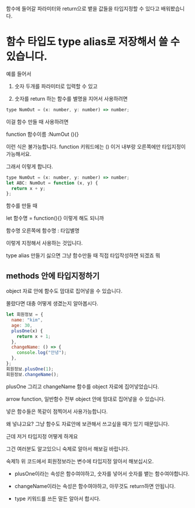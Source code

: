 함수에 들어갈 파라미터와 return으로 뱉을 값들을 타입지정할 수 있다고 배워봤습니다.

# 함수 타입도 type alias로 저장해서 쓸 수 있습니다.

예를 들어서

1. 숫자 두개를 파라미터로 입력할 수 있고

2. 숫자를 return 하는 함수를 별명을 지어서 사용하려면

```jsx
type NumOut = (x: number, y: number) => number;
```

이걸 함수 만들 때 사용하려면

function 함수이름 :NumOut (){}

이런 식은 불가능합니다. function 키워드에는 () 이거 내부랑 오른쪽에만 타입지정이 가능해서요.

그래서 이렇게 합니다.

```jsx
type NumOut = (x: number, y: number) => number;
let ABC: NumOut = function (x, y) {
  return x + y;
};
```

함수를 만들 때

let 함수명 = function(){} 이렇게 해도 되니까

함수명 오른쪽에 함수명 : 타입별명

이렇게 지정해서 사용하는 것입니다.

type alias 만들기 싫으면 그냥 함수만들 때 직접 타입작성하면 되겠죠 뭐

## methods 안에 타입지정하기

object 자료 안에 함수도 맘대로 집어넣을 수 있습니다.

몰랐다면 대충 어떻게 생겼는지 알아봅시다.

```jsx
let 회원정보 = {
  name: "kim",
  age: 30,
  plusOne(x) {
    return x + 1;
  },
  changeName: () => {
    console.log("안녕");
  },
};
회원정보.plusOne(1);
회원정보.changeName();
```

plusOne 그리고 changeName 함수를 object 자료에 집어넣었습니다.

arrow function, 일반함수 전부 object 안에 맘대로 집어넣을 수 있습니다.

넣은 함수들은 똑같이 점찍어서 사용가능합니다.

왜 넣냐고요? 그냥 함수도 자료안에 보관해서 쓰고싶을 때가 있기 때문입니다.

근데 저거 타입지정 어떻게 하게요

그건 여러분도 알고있으니 숙제로 알아서 해보길 바랍니다.

숙제1) 위 코드에서 회원정보라는 변수에 타입지정 알아서 해보십시오.

- plusOne이라는 속성은 함수여야하고, 숫자를 넣어서 숫자를 뱉는 함수여야합니다.

- changeName이라는 속성은 함수여야하고, 아무것도 return하면 안됩니다.

- type 키워드를 쓰든 말든 알아서 합시다.

```jsx

```
